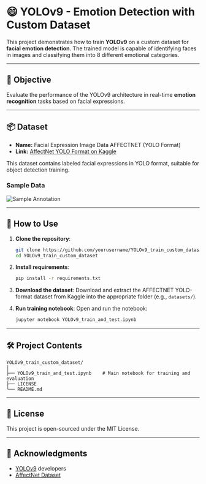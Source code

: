 # 😄 YOLOv9 - Emotion Detection with Custom Dataset

This project demonstrates how to train **YOLOv9** on a custom dataset for **facial emotion detection**. The trained model is capable of identifying faces in images and classifying them into 8 different emotional categories.

---

## 🧠 Objective

Evaluate the performance of the YOLOv9 architecture in real-time **emotion recognition** tasks based on facial expressions.

---

## 📦 Dataset

- **Name:** Facial Expression Image Data AFFECTNET (YOLO Format)
- **Link:** [AffectNet YOLO Format on Kaggle](https://www.kaggle.com/datasets/fatihkgg/affectnet-yolo-format)

This dataset contains labeled facial expressions in YOLO format, suitable for object detection training.

### Sample Data

![Sample Annotation](https://github.com/altanulaszohre/YOLOv9-train-custom-dataset/assets/111522957/5cbae123-55af-4651-8a24-31becf1cfdd5)

---

## 🚀 How to Use

1. **Clone the repository**:
   ```bash
   git clone https://github.com/yourusername/YOLOv9_train_custom_dataset.git
   cd YOLOv9_train_custom_dataset
   ```

2. **Install requirements**:
   ```bash
   pip install -r requirements.txt
   ```

3. **Download the dataset**:
   Download and extract the AFFECTNET YOLO-format dataset from Kaggle into the appropriate folder (e.g., `datasets/`).

4. **Run training notebook**:
   Open and run the notebook:
   ```bash
   jupyter notebook YOLOv9_train_and_test.ipynb
   ```

---

## 🛠️ Project Contents

```
YOLOv9_train_custom_dataset/
│
├── YOLOv9_train_and_test.ipynb    # Main notebook for training and evaluation
├── LICENSE
└── README.md
```

---

## 📄 License

This project is open-sourced under the MIT License.

---

## 🙌 Acknowledgments

- [YOLOv9](https://github.com/WongKinYiu/yolov9) developers
- [AffectNet Dataset](https://www.kaggle.com/datasets/fatihkgg/affectnet-yolo-format)
